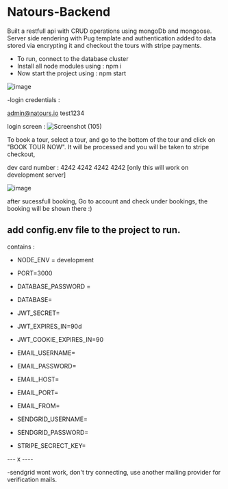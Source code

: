 # Natours-Backend
Built a restfull api with CRUD operations using mongoDb and mongoose. Server side rendering with Pug template and authentication added to data stored via encrypting it and checkout the tours with stripe payments.

- To run, connect to the database cluster
- Install all node modules using : npm i
- Now start the project using : npm start

![image](https://user-images.githubusercontent.com/44080191/172593334-9f714660-2b35-4754-90cb-4287672d616b.png)

-login credentials :

admin@natours.io
test1234

login screen :
![Screenshot (105)](https://user-images.githubusercontent.com/44080191/172594221-790bce01-63b2-41f7-ba6b-27cb2875af80.png)

To book a tour, select a tour, and go to the bottom of the tour and click on "BOOK TOUR NOW".
It will be processed and you will be taken to stripe checkout,

dev card number : 4242 4242 4242 4242 [only this will work on development server]

![image](https://user-images.githubusercontent.com/44080191/172595307-d1e59303-9693-4ebe-a458-e906703f5218.png)

after sucessfull booking, Go to account and check under bookings, the booking will be shown there :)


## add config.env file to the project to run.
contains :

- NODE_ENV = development
- PORT=3000
- DATABASE_PASSWORD = 
- DATABASE=

- JWT_SECRET=
- JWT_EXPIRES_IN=90d
- JWT_COOKIE_EXPIRES_IN=90

- EMAIL_USERNAME=
- EMAIL_PASSWORD=
- EMAIL_HOST=
- EMAIL_PORT=

- EMAIL_FROM=

- SENDGRID_USERNAME=
- SENDGRID_PASSWORD=

- STRIPE_SECRECT_KEY=

--- x ----

-sendgrid wont work, don't try connecting, use another mailing provider for verification mails.
